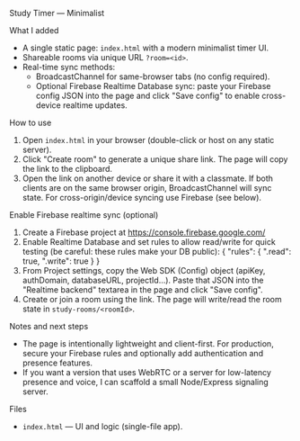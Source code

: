 Study Timer — Minimalist

What I added
- A single static page: `index.html` with a modern minimalist timer UI.
- Shareable rooms via unique URL `?room=<id>`.
- Real-time sync methods:
  - BroadcastChannel for same-browser tabs (no config required).
  - Optional Firebase Realtime Database sync: paste your Firebase config JSON into the page and click "Save config" to enable cross-device realtime updates.

How to use
1. Open `index.html` in your browser (double-click or host on any static server).
2. Click "Create room" to generate a unique share link. The page will copy the link to the clipboard.
3. Open the link on another device or share it with a classmate. If both clients are on the same browser origin, BroadcastChannel will sync state. For cross-origin/device syncing use Firebase (see below).

Enable Firebase realtime sync (optional)
1. Create a Firebase project at https://console.firebase.google.com/
2. Enable Realtime Database and set rules to allow read/write for quick testing (be careful: these rules make your DB public):
   {
     "rules": {
       ".read": true,
       ".write": true
     }
   }
3. From Project settings, copy the Web SDK (Config) object (apiKey, authDomain, databaseURL, projectId...). Paste that JSON into the "Realtime backend" textarea in the page and click "Save config".
4. Create or join a room using the link. The page will write/read the room state in `study-rooms/<roomId>`.

Notes and next steps
- The page is intentionally lightweight and client-first. For production, secure your Firebase rules and optionally add authentication and presence features.
- If you want a version that uses WebRTC or a server for low-latency presence and voice, I can scaffold a small Node/Express signaling server.

Files
- `index.html` — UI and logic (single-file app).
